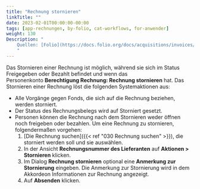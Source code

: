 ```yaml
---
title: "Rechnung stornieren"
linkTitle: ""
date: 2023-02-01T00:00:00-00:00
tags: [app-rechnungen, by-folio, cat-workflows, for-anwender]
weight: 130
Description: "
    Quellen: [Folio](https://docs.folio.org/docs/acquisitions/invoices/#paying-an-invoice) & [GBV](https://info.gbv.de/display/FOLIOGBVEXTERN/Folio:+Rechnung+stornieren)
    "
---
```


Das Stornieren einer Rechnung ist möglich, während sie sich im Status Freigegeben oder Bezahlt befindet und wenn das Personenkonto **Berechtigung Rechnung: Rechnung stornieren** hat. Das Stornieren einer Rechnung löst die folgenden Systemaktionen aus:

* Alle Vorgänge gegen Fonds, die sich auf die Rechnung beziehen, werden storniert.
* Der Status des Rechnungsbelegs wird auf Storniert gesetzt.
* Personen können die Rechnung nach dem Stornieren weder öffnen noch freigeben oder bezahlen. Um eine Rechnung zu stornieren, folgendermaßen vorgehen:
    1.  [Die Rechnung suchen]({{< ref "030 Rechnung suchen" >}}), die storniert werden soll und sie auswählen.
    2.  In der Ansicht **Rechnungsnummer des Lieferanten** auf **Aktionen > Stornieren** klicken.
    3.  Im Dialog **Rechnung stornieren** optional eine **Anmerkung zur Stornierung** eingeben. Die Anmerkung zur Stornierung wird in dem Akkordeon Informationen zur Rechnung angezeigt.
    4.  Auf **Absenden** klicken.
